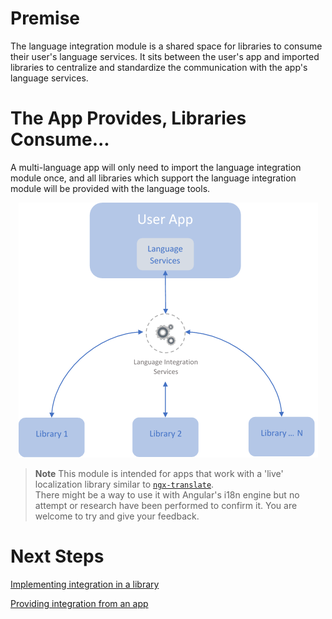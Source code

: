 # Premise
The language integration module is a shared space for libraries to consume their user's language services.
It sits between the user's app and imported libraries to centralize and standardize the communication with the app's language services.

# The App Provides, Libraries Consume...
A multi-language app will only need to import the language integration module once, and all libraries which support the language integration module will be provided with the language tools.

<center>

![Language Integration Diagram](LanguageIntegrationModule/.attachments/Integration-diagram.png)

</center>

> **Note** This module is intended for apps that work with a 'live' localization library similar to [`ngx-translate`](https://github.com/ngx-translate/core).  
There might be a way to use it with Angular's i18n engine but no attempt or research have been performed to confirm it. You are welcome to try and give your feedback.

# Next Steps

[Implementing integration in a library](/Modules/LanguageIntegrationModule/Implementing-in-a-library)

[Providing integration from an app](/Modules/LanguageIntegrationModule/Providing-from-an-app)